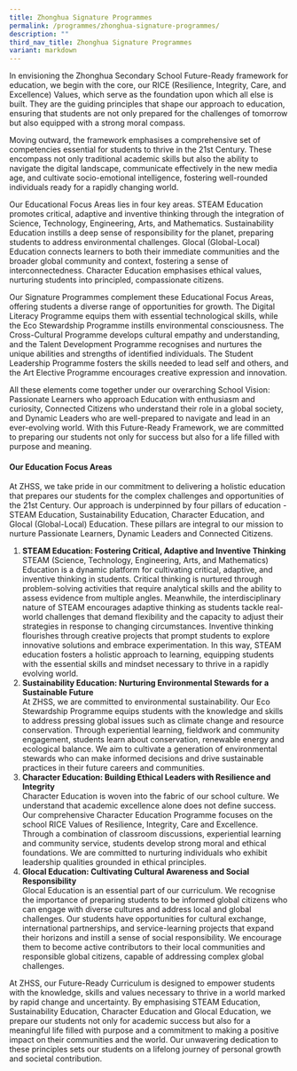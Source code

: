 ```yaml
---
title: Zhonghua Signature Programmes
permalink: /programmes/zhonghua-signature-programmes/
description: ""
third_nav_title: Zhonghua Signature Programmes
variant: markdown
---
```



In envisioning the Zhonghua Secondary School Future-Ready framework for education, we begin with the core, our RICE (Resilience, Integrity, Care, and Excellence) Values, which serve as the foundation upon which all else is built. They are the guiding principles that shape our approach to education, ensuring that students are not only prepared for the challenges of tomorrow but also equipped with a strong moral compass.

Moving outward, the framework emphasises a comprehensive set of competencies essential for students to thrive in the 21st Century. These encompass not only traditional academic skills but also the ability to navigate the digital landscape, communicate effectively in the new media age, and cultivate socio-emotional intelligence, fostering well-rounded individuals ready for a rapidly changing world.

Our Educational Focus Areas lies in four key areas. STEAM Education promotes critical, adaptive and inventive thinking through the integration of Science, Technology, Engineering, Arts, and Mathematics. Sustainability Education instills a deep sense of responsibility for the planet, preparing students to address environmental challenges. Glocal (Global-Local) Education connects learners to both their immediate communities and the broader global community and context, fostering a sense of interconnectedness. Character Education emphasises ethical values, nurturing students into principled, compassionate citizens.

Our Signature Programmes complement these Educational Focus Areas, offering students a diverse range of opportunities for growth. The Digital Literacy Programme equips them with essential technological skills, while the Eco Stewardship Programme instills environmental consciousness. The Cross-Cultural Programme develops cultural empathy and understanding, and the Talent Development Programme recognises and nurtures the unique abilities and strengths of identified individuals. The Student Leadership Programme fosters the skills needed to lead self and others, and the Art Elective Programme encourages creative expression and innovation.

All these elements come together under our overarching School Vision: Passionate Learners who approach Education with enthusiasm and curiosity, Connected Citizens who understand their role in a global society, and Dynamic Leaders who are well-prepared to navigate and lead in an ever-evolving world. With this Future-Ready Framework, we are committed to preparing our students not only for success but also for a life filled with purpose and meaning.


#### **Our Education Focus Areas**
At ZHSS, we take pride in our commitment to delivering a holistic education that prepares our students for the complex challenges and opportunities of the 21st Century. Our approach is underpinned by four pillars of education - STEAM Education, Sustainability Education, Character Education, and Glocal (Global-Local) Education. These pillars are integral to our mission to nurture Passionate Learners, Dynamic Leaders and Connected Citizens.

1. **STEAM Education: Fostering Critical, Adaptive and Inventive Thinking**
<br>STEAM (Science, Technology, Engineering, Arts, and Mathematics) Education is a dynamic platform for cultivating critical, adaptive, and inventive thinking in students. Critical thinking is nurtured through problem-solving activities that require analytical skills and the ability to assess evidence from multiple angles. Meanwhile, the interdisciplinary nature of STEAM encourages adaptive thinking as students tackle real-world challenges that demand flexibility and the capacity to adjust their strategies in response to changing circumstances. Inventive thinking flourishes through creative projects that prompt students to explore innovative solutions and embrace experimentation. In this way, STEAM education fosters a holistic approach to learning, equipping students with the essential skills and mindset necessary to thrive in a rapidly evolving world.
2. **Sustainability Education: Nurturing Environmental Stewards for a Sustainable Future**<br>At ZHSS, we are committed to environmental sustainability. Our Eco Stewardship Programme equips students with the knowledge and skills to address pressing global issues such as climate change and resource conservation. Through experiential learning, fieldwork and community engagement, students learn about conservation, renewable energy and ecological balance. We aim to cultivate a generation of environmental stewards who can make informed decisions and drive sustainable practices in their future careers and communities.
3. **Character Education: Building Ethical Leaders with Resilience and Integrity**<br>Character Education is woven into the fabric of our school culture. We understand that academic excellence alone does not define success. Our comprehensive Character Education Programme focuses on the school RICE Values of Resilience, Integrity, Care and Excellence. Through a combination of classroom discussions, experiential learning and community service, students develop strong moral and ethical foundations. We are committed to nurturing individuals who exhibit leadership qualities grounded in ethical principles.
4. **Glocal Education: Cultivating Cultural Awareness and Social Responsibility**<br>Glocal Education is an essential part of our curriculum. We recognise the importance of preparing students to be informed global citizens who can engage with diverse cultures and address local and global challenges. Our students have opportunities for cultural exchange, international partnerships, and service-learning projects that expand their horizons and instill a sense of social responsibility. We encourage them to become active contributors to their local communities and responsible global citizens, capable of addressing complex global challenges.

At ZHSS, our Future-Ready Curriculum is designed to empower students with the knowledge, skills and values necessary to thrive in a world marked by rapid change and uncertainty. By emphasising STEAM Education, Sustainability Education, Character Education and Glocal Education, we prepare our students not only for academic success but also for a meaningful life filled with purpose and a commitment to making a positive impact on their communities and the world. Our unwavering dedication to these principles sets our students on a lifelong journey of personal growth and societal contribution.
